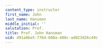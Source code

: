 ```yaml
---
content_type: instructor
first_name: John
last_name: Hansman
middle_initial: ''
salutation: Prof.
title: Prof. John Hansman
uid: d91a8be5-776d-608a-488c-ad023d26c49c
---
```

